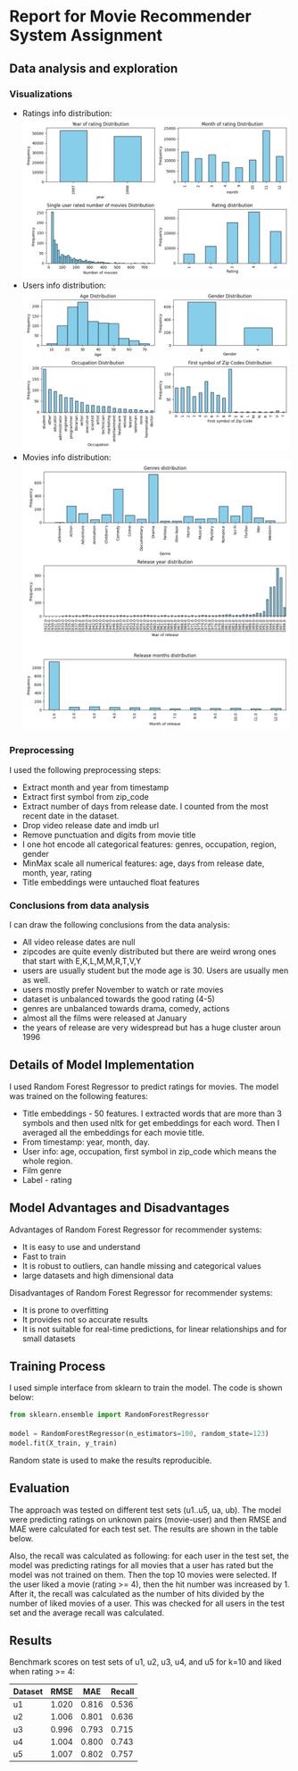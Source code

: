 # Report for Movie Recommender System Assignment

## Data analysis and exploration

### Visualizations

- Ratings info distribution: ![Distribution of ratings](./figures/ratings.png)
- Users info distribution: ![Distribution of users info](./figures/users.png)
- Movies info distribution: ![Distribution of movies info](./figures/movies.png)

### Preprocessing

I used the following preprocessing steps:

- Extract month and year from timestamp
- Extract first symbol from zip_code
- Extract number of days from release date. I counted from the most recent date in the dataset.
- Drop video release date and imdb url
- Remove punctuation and digits from movie title
- I one hot encode all categorical features: genres, occupation, region, gender
- MinMax scale all numerical features: age, days from release date, month, year, rating
- Title embeddings were untauched float features


### Conclusions from data analysis

I can draw the following conclusions from the data analysis:

- All video release dates are null
- zipcodes are quite evenly distributed but there are weird wrong ones that start with E,K,L,M,M,R,T,V,Y
- users are usually student but the mode age is 30. Users are usually men as well.
- users mostly prefer November to watch or rate movies
- dataset is unbalanced towards the good rating (4-5)
- genres are unbalanced towards drama, comedy, actions
- almost all the films were released at January
- the years of release are very widespread but has a huge cluster aroun 1996

## Details of Model Implementation

I used Random Forest Regressor to predict ratings for movies. The model was trained on the following features:

- Title embeddings - 50 features. I extracted words that are more than 3 symbols and then used nltk for get embeddings for each word. Then I averaged all the embeddings for each movie title.
- From timestamp: year, month, day. 
- User info: age, occupation, first symbol in zip_code which means the whole region.
- Film genre
- Label - rating

## Model Advantages and Disadvantages

Advantages of Random Forest Regressor for recommender systems:

- It is easy to use and understand
- Fast to train
- It is robust to outliers, can handle missing and categorical values
- large datasets and high dimensional data

Disadvantages of Random Forest Regressor for recommender systems:

- It is prone to overfitting
- It provides not so accurate results
- It is not suitable for real-time predictions, for linear relationships and for small datasets

## Training Process

I used simple interface from sklearn to train the model. The code is shown below:

```python
from sklearn.ensemble import RandomForestRegressor

model = RandomForestRegressor(n_estimators=100, random_state=123)
model.fit(X_train, y_train)
```

Random state is used to make the results reproducible.

## Evaluation

The approach was tested on different test sets (u1..u5, ua, ub). The model were predicting ratings on unknown pairs (movie-user) and then RMSE and MAE were calculated for each test set. The results are shown in the table below.

Also, the recall was calculated as following: for each user in the test set, the model was predicting ratings for all movies that a user has rated but the model was not trained on them. Then the top 10 movies were selected. If the user liked a movie (rating >= 4), then the hit number was increased by 1. After it, the recall was calculated as the number of hits divided by the number of liked movies of a user. This was checked for all users in the test set and the average recall was calculated.

## Results

Benchmark scores on test sets of u1, u2, u3, u4, and u5 for k=10 and liked when rating >= 4:

| Dataset | RMSE | MAE | Recall |
| ------- | ---- | --- | ------ |
| u1      | 1.020 | 0.816 | 0.536 |
| u2      | 1.006 | 0.801 | 0.636 |
| u3      | 0.996 | 0.793 | 0.715 |
| u4      | 1.004 | 0.800 | 0.743 |
| u5      | 1.007 | 0.802 | 0.757 |
